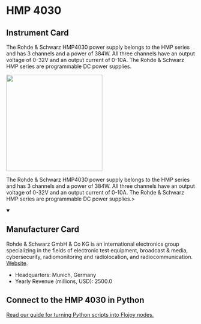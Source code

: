 
# HMP 4030

## Instrument Card

<div className="flex">

<div>

The Rohde & Schwarz HMP4030 power supply belongs to the HMP series and has 3 channels and a power of 384W. All three channels have an output voltage of 0-32V and an output current of 0-10A. The Rohde & Schwarz HMP series are programmable DC power supplies.

</div>

<img width="256" src="https://v5.airtableusercontent.com/v1/19/19/1691539200000/Yn2FUninpBqD9HJTF1DHwQ/IoalrOwcTdeGhJYKfojsOO4Kq5BHCUl65ErZB-Ea9zhpdg7iLzOZkkNGExfTnP_u6QOpnlSQnTma4GaZnX9kNw/AGyTqjfaGfYD7qhShwmIdrddrc_AtJkIWyTIAcYpbnc"/>

</div>

The Rohde & Schwarz HMP4030 power supply belongs to the HMP series and has 3 channels and a power of 384W. All three channels have an output voltage of 0-32V and an output current of 0-10A. The Rohde & Schwarz HMP series are programmable DC power supplies.>

<details open>
<summary><h2>Manufacturer Card</h2></summary>

Rohde & Schwarz GmbH & Co KG is an international electronics group specializing in the fields of electronic test equipment, broadcast & media, cybersecurity, radiomonitoring and radiolocation, and radiocommunication. <a href="https://www.rohde-schwarz.com/ca/home_48230.html">Website</a>.

<ul>
  <li>Headquarters: Munich, Germany</li>
  <li>Yearly Revenue (millions, USD): 2500.0</li>
</ul>
</details>

## Connect to the HMP 4030 in Python

[Read our guide for turning Python scripts into Flojoy nodes.](https://docs.flojoy.ai/custom-nodes/creating-custom-node/)


